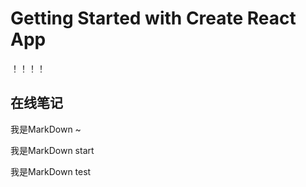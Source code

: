 
# Getting Started with Create React App

！！！！

## 在线笔记

我是MarkDown ~

我是MarkDown start

我是MarkDown test


